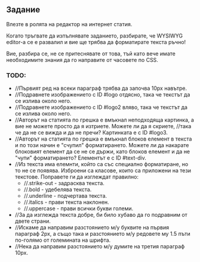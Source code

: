 ## Задание

Влезте в ролята на редактор на интернет статия.

Когато тръгвате да изпълнявате заданието, разбирате, че WYSIWYG editor-а се е развалил и вие ще трябва да форматирате текста ръчно!

Вие, разбира се, не се притеснявате от това, тъй като вече имате необходимите знания да го направите от часовете по CSS.

### TODO:
- //Първият ред на всеки параграф трябва да започва 10px навътре.
- //Подравнете изображението с ID #logo отдясно, така че текстът да се излива около него.
- //Подравнете изображението с ID #logo2 вляво, така че текстът да се излива около него.
- //Авторът на статията по грешка е вмъкнал неподходяща картинка, а вие не можете просто да я изтриете. Mожете ли да я скриете, 
	//така че да не се вижда и да не пречи? Картинката е с ID #logo3.
- //Авторът на статията по грешка е вмъкнал блоков елемент в текста и по този начин е "счупил" форматирането. Можете ли 
	да накарате блоковият елемент да се не се държи, като блоков елемент и да не "чупи" форматирането? Елементът е с ID #text-div.
- //Из текста има елемнти, който са със специално форматиране, но то не се появява. Изброени са класове, които са приложени 
	на тези текстове. Поправете ги да изглеждат правилно:
    - //.strike-out - задрасква текста.
    - //.bold - удебелява текста.
    - //.underline - подчертава текста.
    - //.italics - прави текста наклонен.
    - //.uppercase - прави всички букви големи.
- //За да изглежда текста добре, би било хубаво да го подравним от двете страни.
- //Искаме да направим разстоянието м/у буквите на първия параграф 2px, а също така и разстоянието м/у редовете му 1.5 пъти по-голямо от големината на шрифта.
- //Нека да направим разстоянието м/у думите на третия параграф 10px.

